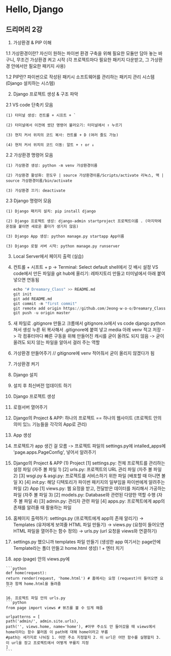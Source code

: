# Hello, Django
## 드리머리 2강

1. 가상환경 & PIP 이해

  1.1 가상환경이란? 자신이 원하는 파이썬 환경 구축을 위해 필요한 모듈만 담아 놓는 바구니, 무조건 가상환경 켜고 시작 (각 프로젝트마다 필요한 패키지 다운받고, 그 가상환경 안에서만 필요한 패키지 사용)

  1.2 PIP란? 파이썬으로 작성된 패키시 소프트웨어를 관리하는 패키지 관리 시스템 (Django 설치하는 시스템)

2. Django 프로젝트 생성 & 구조 파악

  2.1 VS code 단축키 모음
  
    (1) 터미널 생성: 컨트롤 + 시프트 + `
    
    (2) 터미널에서 이전에 썼던 명령어 불러오기: 터미널에서 ↑ 누르기
    
    (3) 현지 커서 위치의 코드 복사: 컨트롤 + D (여러 줄도 가능)
    
    (4) 현저 커서 위치의 코드 이동: 알트 + ↑ or ↓

  2.2 가상환경 명령어 모음
  
    (1) 가상환경 생성: python -m venv 가상환경이름
    
    (2) 가상환경 활성화: 윈도우 | source 가상환경이름/Scripts/activate 리눅스, 맥 | source 가상환경이름/bin/activate
    
    (3) 가상환경 끄기: deactivate
    
  2.3 Django 명령어 모음
  
    (1) Django 패키지 설치: pip install django
    
    (2) Django 프로젝트 생성: django-admin startproject 프로젝트이름 . (마지막에 온점을 붙이면 새로운 폴더가 생기지 않음)
    
    (3) Django App 생성: python manage.py startapp App이름
    
    (3) Django 로컬 서버 시작: python manage.py runserver


3. Local Server에서 페이지 출력 (실습)

  1. 컨트롤 + 시프트 + p -> Terminal: Select default shell에서 깃 배시 설정
      VS code에서 만든 파일을 git hub에 올리기: 레파지토리 만들고 터미널에서 아래 붙여 넣으면 연동됨
      ```python
      echo "# Dreamary_Class" >> README.md
      git init
      git add README.md
      git commit -m "first commit"
      git remote add origin https://github.com/Jeong-w-o-o/Dreamary_Class.git
      git push -u origin master 
      ```          

  2. 새 파일로 .gitignore 만들고 크롬에서 gitignore.io에서 vs code django python 쳐서 생성 누른 뒤 복사해서 .gitignore에 붙여 넣고 media 아래 venv 적고 저장 -> 각 컴퓨터마다 빠른 구동을 위해 만들어진 캐시를 굳이 올려도 되지 않음 -> 굳이 올려도 되지 않는 파일을 알아서 걸러 주는 역할

  3. 가상환경 만들어주기 // gitignore에 venv 적어줘서 굳이 올리지 않겠다가 됨

  4. 가상환경 켜기
  
  5. Django 설치
  
  6. 설치 후 최신버전 업데이트 하기
  
  7. Django 프로젝트 생성
  
  8. 로컬서버 열어주기
  
  9. Django의 Project & APP: 하나의 프로젝트 == 하나의 웹사이트 (프로젝트 안의 의미 있느 기능들을 각각의 App로 관리)
  
  10. App 생성
  
  11. 프로젝트가 app 생긴 걸 모름 -> 프로젝트 파일의 settings.py에 intalled_apps에 'page.apps.PageConfig', 넣어서 알려주기
  
  12. Django의 Project & APP
    (1) Project 
        [1] settings.py: 전체 프로젝트를 관리하는 설정 파일 (자주 볼 파일 1)
        [2] urls.py: 프로젝트의 URL 관리 파일 (자주 볼 파일 2)
        [3] wsgi.py & asgi.py: 프로젝트를 서비스하기 위한 파일 (배포할 때 아니면 볼 일 X)
        [4] _init_.py: 해당 디텍토리가 파이썬 패키지의 일부임을 파이썬에게 알려주는 파일
   (2) App
        [1] views.py: 웹 요정을 받고, 전달받은 데이터를 처리해서 가공하는 파일 (자주 볼 파일 3)
        [2] models.py: Database와 관련된 다양한 역할 수행 (자주 볼 파일 4)
        [3] admin.py: 관리자 관련 파일
        [4] apps.py: 프로젝트에게 app의 존재를 알려줄 때 활용하는 파일
       
   13. 홈페이지 출력하기: settings.py (프로젝트에게 app의 존재 알리기) -> Templates (유저에게 보여줄 HTML 파일 만들기) -> views.py (요청이 들어오면 HTML 파일을 열어주는 함수 정의) -> urls.py (url 요청을 views와 연결하기)
   
   14. settings.py 했으니까 templates 파일 만들기 (생성한 app 여기서는 page안에 Template라는 폴더 만들고 home.html 생성) ! + 엔터 치기
  
   15. app (page) 안의 views.py에
    
    ```python
    def home(request):
    return render(request, 'home.html') # 홈에서는 요청 (request)이 들어오면 요청과 함께 home.html을 돌려줌
    ```
    
    16. 프로젝트 파일 안의 urls.py
    ```python
    from page import views # 뷰즈를 볼 수 있게 해줌
    
    urlpatterns = [
    path('admin/', admin.site.urls),
    path('', views.home, name='home'), #아무 주소도 안 들어갔을 때 views에서 home이라는 함수 불러옴 이 path에 대해 home이라고 부름 
    #path는 세가지로 나눠짐 1. 어떤 주소 지정할지 2. 이 url은 어떤 함수를 실행할지 3. 이 url을 장고 프로젝트에서 어떻게 부를지 지정
    ]
    ```
  
